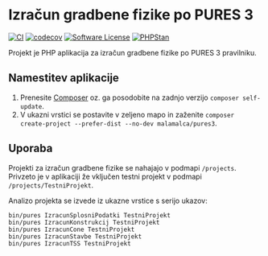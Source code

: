# Izračun gradbene fizike po PURES 3

[![CI](https://github.com/malamalca/pures3/actions/workflows/ci.yml/badge.svg)](https://github.com/malamalca/pures3/actions/workflows/ci.yml)
[![codecov](https://codecov.io/gh/malamalca/pures3/branch/main/graph/badge.svg?token=RBTZLQY5Z2)](https://codecov.io/gh/malamalca/pures3)
[![Software License](https://img.shields.io/badge/license-MIT-brightgreen.svg?style=flat-square)](LICENSE)
[![PHPStan](https://img.shields.io/badge/PHPStan-level%207-brightgreen.svg?style=flat-square)](https://github.com/phpstan/phpstan)

Projekt je PHP aplikacija za izračun gradbene fizike po PURES 3 pravilniku.

## Namestitev aplikacije

1. Prenesite [Composer](https://getcomposer.org/doc/00-intro.md) oz. ga posodobite na zadnjo verzijo `composer self-update`.
2. V ukazni vrstici se postavite v zeljeno mapo in zaženite `composer create-project --prefer-dist --no-dev malamalca/pures3`.

## Uporaba

Projekti za izračun gradbene fizike se nahajajo v podmapi `/projects`. Privzeto je v aplikaciji že vključen testni projekt v podmapi `/projects/TestniProjekt`.

Analizo projekta se izvede iz ukazne vrstice s serijo ukazov:
```
bin/pures IzracunSplosniPodatki TestniProjekt
bin/pures IzracunKonstrukcij TestniProjekt
bin/pures IzracunCone TestniProjekt
bin/pures IzracunStavbe TestniProjekt
bin/pures IzracunTSS TestniProjekt
```
